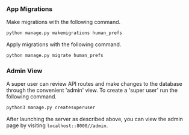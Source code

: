 ### App Migrations

Make migrations with the following command.

```bash
python manage.py makemigrations human_prefs
```

Apply migrations with the following command.

```bash
python manage.py migrate human_prefs
```

### Admin View

A super user can review API routes and make changes to the database through the convenient 'admin' view. To create a 'super user' run the following command.

```bash
python3 manage.py createsuperuser
```

After launching the server as described above, you can view the admin page by visiting `localhost::8000//admin`.
